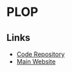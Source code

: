 # PLOP

<!--
https://github.com/diego3g/umbriel/tree/master/.plop
-->

## Links

- [Code Repository](https://github.com/plopjs/plop)
- [Main Website](https://plopjs.com)
